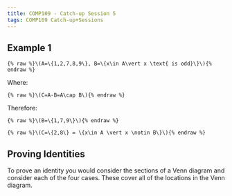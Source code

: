 ```yaml
---
title: COMP109 - Catch-up Session 5
tags: COMP109 Catch-up+Sessions
---
```

## Example 1
`{% raw %}\(A=\{1,2,7,8,9\}, B=\{x\in A\vert x \text{ is odd}\}\){% endraw %}`

Where:

`{% raw %}\(C=A-B=A\cap B\){% endraw %}`

Therefore:

`{% raw %}\(B=\{1,7,9\}\){% endraw %}`

`{% raw %}\(C=\{2,8\} = \{x\in A \vert x \notin B\}\){% endraw %}`

## Proving Identities
To prove an identity you would consider the sections of a Venn diagram and consider each of the four cases. These cover all of the locations in the Venn diagram.
